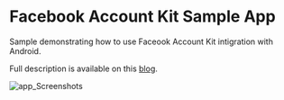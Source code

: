 # Facebook Account Kit Sample App

Sample demonstrating how to use Faceook Account Kit intigration with Android.

Full description is available on this [blog](https://www.elsner.com/android-account-kit-integration/).

![app_Screenshots](https://www.elsner.com/wp-content/uploads/2018/07/2018-07-03-577x1024.jpg)
